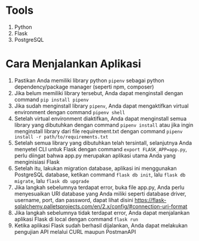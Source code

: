 Tools
=================
1. Python
2. Flask
3. PostgreSQL

Cara Menjalankan Aplikasi
=============================
1. Pastikan Anda memiliki library python ```pipenv``` sebagai python dependency/package manager (seperti npm, composer)
2. Jika belum memiliki library tersebut, Anda dapat menginstall dengan command ```pip install pipenv```
3. Jika sudah menginstall library ```pipenv```, Anda dapat mengaktifkan virtual environment dengan command ```pipenv shell```
4. Setelah virtual environment diaktifkan, Anda dapat menginstall semua library yang dibutuhkan dengan command ```pipenv install``` atau jika ingin menginstall library dari file requirement.txt dengan command ```pipenv install -r path/to/requirements.txt```
5. Setelah semua library yang dibutuhkan telah tersintall, selanjutnya Anda menyetel CLI untuk Flask dengan command ```export FLASK_APP=app.py```, perlu diingat bahwa app.py merupakan aplikasi utama Anda yang menginisiasi Flask
6. Setelah itu, lakukan migration database, aplikasi ini menggunakan PostgreSQL database, ketikan command ```flask db init```, lalu ```flask db migrate```, lalu ```flask db upgrade```
7. Jika langkah sebelumnya terdapat error, buka file app.py, Anda perlu menyesuaikan URI database yang Anda miliki seperti database driver, username, port, dan password, dapat lihat disini https://flask-sqlalchemy.palletsprojects.com/en/2.x/config/#connection-uri-format
8. Jika langkah sebelumnya tidak terdapat error, Anda dapat menjalankan aplikasi Flask di local dengan command ```flask run```
9. Ketika aplikasi Flask sudah berhasil dijalankan, Anda dapat melakukan pengujian API melalui CURL maupun PostmanAPI
